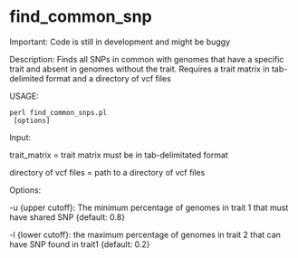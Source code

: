 # find_common_snp

Important: Code is still in development and might be buggy

Description: Finds all SNPs in common with genomes that have a specific trait 
and absent in genomes without the trait. Requires a trait matrix in tab-delimited format
and a directory of vcf files

USAGE:<br>

<code>perl find_common_snps.pl <trait matrix> <directory of vcf files> [options] </code>

Input:

trait_matrix = trait matrix must be in tab-delimitated format

directory of vcf files = path to a directory of vcf files

Options:

 -u {upper cutoff}: The minimum percentage of genomes in trait 1 that must have shared SNP {default: 0.8}
 
 -l {lower cutoff}: the maximum percentage of genomes in trait 2 that can have SNP found in trait1 {default: 0.2}

